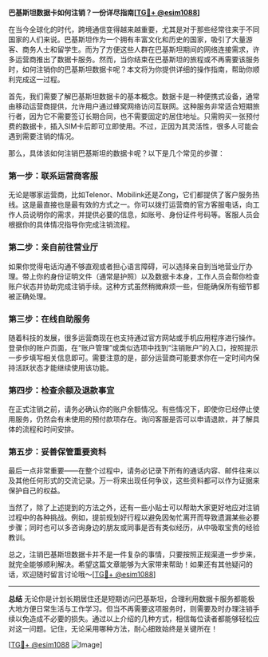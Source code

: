 **巴基斯坦数据卡如何注销？一份详尽指南[[TG💪+ @esim1088](https://t.me/s/esim1088)]**

在当今全球化的时代，跨境通信变得越来越重要，尤其是对于那些经常往来于不同国家的人们来说。巴基斯坦作为一个拥有丰富文化和历史的国家，吸引了大量游客、商务人士和留学生。而为了方便这些人群在巴基斯坦期间的网络连接需求，许多运营商推出了数据卡服务。然而，当你结束在巴基斯坦的旅程或不再需要该服务时，如何注销你的巴基斯坦数据卡呢？本文将为你提供详细的操作指南，帮助你顺利完成这一过程。

首先，我们需要了解巴基斯坦数据卡的基本概念。数据卡是一种便携式设备，通常由移动运营商提供，允许用户通过蜂窝网络访问互联网。这种服务非常适合短期旅行者，因为它不需要签订长期合同，也不需要固定的居住地址。只需购买一张预付费的数据卡，插入SIM卡后即可立即使用。不过，正因为其灵活性，很多人可能会遇到需要注销的情况。

那么，具体该如何注销巴基斯坦的数据卡呢？以下是几个常见的步骤：

### **第一步：联系运营商客服**
无论是哪家运营商，比如Telenor、Mobilink还是Zong，它们都提供了客户服务热线。这是最直接也是最有效的方式之一。你可以拨打运营商的官方客服电话，向工作人员说明你的需求，并提供必要的信息，如账号、身份证件号码等。客服人员会根据你的具体情况指导你完成注销流程。

### **第二步：亲自前往营业厅**
如果你觉得电话沟通不够直观或者担心语言障碍，可以选择亲自到当地营业厅办理。带上你的身份证明文件（通常是护照）以及数据卡本身，工作人员会帮你检查账户状态并协助完成注销手续。这种方式虽然稍微麻烦一些，但能确保所有细节都被正确处理。

### **第三步：在线自助服务**
随着科技的发展，很多运营商现在也支持通过官方网站或手机应用程序进行操作。登录你的账户页面，在“账户管理”或类似选项中找到“注销账户”的入口，按照提示一步步填写相关信息即可。需要注意的是，部分运营商可能要求你在一定时间内保持活跃状态才能继续使用该功能。

### **第四步：检查余额及退款事宜**
在正式注销之前，请务必确认你的账户余额情况。有些情况下，即使你已经停止使用服务，仍然会有未使用的预付款项存在。询问客服是否可以申请退款，并了解具体的流程和时间安排。

### **第五步：妥善保管重要资料**
最后一点非常重要——在整个过程中，请务必记录下所有的通话内容、邮件往来以及其他任何形式的交流记录。万一将来出现任何争议，这些资料都可以作为证据来保护自己的权益。

当然了，除了上述提到的方法之外，还有一些小贴士可以帮助大家更好地应对注销过程中的各种挑战。例如，提前规划好行程以避免因匆忙离开而导致遗漏某些必要步骤；同时也可以多咨询身边的朋友或同事是否有类似经历，从中吸取宝贵的经验教训。

总之，注销巴基斯坦数据卡并不是一件复杂的事情，只要按照正规渠道一步步来，就完全能够顺利解决。希望这篇文章能够为大家带来帮助！如果还有其他疑问的话，欢迎随时留言讨论哦～[[TG💪+ @esim1088](https://t.me/s/esim1088)]

---

**总结**
无论你是计划长期居住还是短期访问巴基斯坦，合理利用数据卡服务都能极大地方便日常生活与工作学习。但当不再需要这项服务时，则需要及时办理注销手续以免造成不必要的损失。通过以上介绍的几种方式，相信每位读者都能够轻松应对这一问题。记住，无论采用哪种方法，耐心细致始终是关键所在！

[[TG💪+ @esim1088](https://t.me/s/esim1088) ![Image](https://i.postimg.cc/4NQfJmqS/Snipaste-2025-05-13-00-14-12.png)]